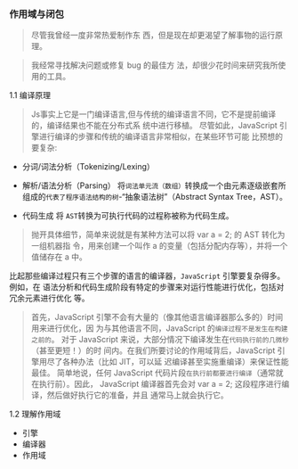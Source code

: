### 作用域与闭包

>尽管我曾经一度非常热爱制作东 西，但是现在却更渴望了解事物的运行原理。

>我经常寻找解决问题或修复 bug 的最佳方 法，却很少花时间来研究我所使用的工具。

1.1 编译原理

>Js事实上它是一门编译语言,但与传统的编译语言不同，它不是提前编译的，编译结果也不能在分布式系 统中进行移植。
尽管如此，JavaScript 引擎进行编译的步骤和传统的编译语言非常相似，在某些环节可能 比预想的要复杂:
- 分词/词法分析（Tokenizing/Lexing）

- 解析/语法分析（Parsing）
将`词法单元流（数组）`转换成一个由元素逐级嵌套所组成的`代表了程序语法结构的树`-“抽象语法树”（Abstract Syntax Tree，AST）。 

- 代码生成
将 `AST`转换为可执行代码的过程称被称为代码生成。
>抛开具体细节，简单来说就是有某种方法可以将 var a = 2; 的 AST 转化为一组机器指 令，用来创建一个叫作 a 的变量（包括分配内存等），并将一个值储存在 a 中。


比起那些编译过程只有三个步骤的语言的编译器，`JavaScript` 引擎要复杂得多。例如，在 语法分析和代码生成阶段有特定的步骤来对运行性能进行优化，包括对冗余元素进行优化 等。

>首先，JavaScript 引擎不会有大量的（像其他语言编译器那么多的）时间用来进行优化，因 为与其他语言不同，JavaScript 的`编译过程不是发生在构建之前的`。
>对于 JavaScript 来说，大部分情况下编译发生在`代码执行前的几微秒`（甚至更短！）的时 间内。在我们所要讨论的作用域背后，JavaScript 引擎用尽了各种办法（比如 JIT，可以延 迟编译甚至实施重编译）来保证性能最佳。
>简单地说，任何 JavaScript 代码片段`在执行前都要进行编译`（通常就在执行前）。因此， JavaScript 编译器首先会对 var a = 2; 这段程序进行编译，然后做好执行它的准备，并且 通常马上就会执行它。

1.2 理解作用域

- 引擎
- 编译器
- 作用域
